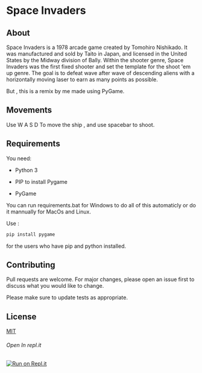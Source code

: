 # Space Invaders

## About
Space Invaders is a 1978 arcade game created by Tomohiro Nishikado. It was manufactured and sold by Taito in Japan, and licensed in the United States by the Midway division of Bally. Within the shooter genre, Space Invaders was the first fixed shooter and set the template for the shoot 'em up genre. The goal is to defeat wave after wave of descending aliens with a horizontally moving laser to earn as many points as possible. 

But , this is a remix by me made using PyGame.


## Movements
Use W A S D To move the ship , and use spacebar to shoot. 


## Requirements
You need:
- Python 3 

- PIP to install Pygame 
 
- PyGame

You can run requirements.bat for Windows to do all of this automaticly or do it mannually for MacOs and Linux.

Use :
```bash
pip install pygame
```
for the users who have pip and python installed.

## Contributing
Pull requests are welcome. For major changes, please open an issue first to discuss what you would like to change.

Please make sure to update tests as appropriate.

## License
[MIT](https://choosealicense.com/licenses/mit/)


###### Open In repl.it

[![Run on Repl.it](https://repl.it/badge/github/fast-and-curious-1910/space-shooter-pygame)](https://repl.it/github/fast-and-curious-1910/space-shooter-pygame)
